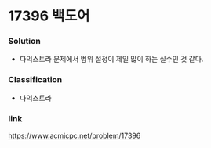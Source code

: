 # 17396 백도어

### Solution
* 다익스트라 문제에서 범위 설정이 제일 많이 하는 실수인 것 같다.

### Classification
* 다익스트라

### link
https://www.acmicpc.net/problem/17396